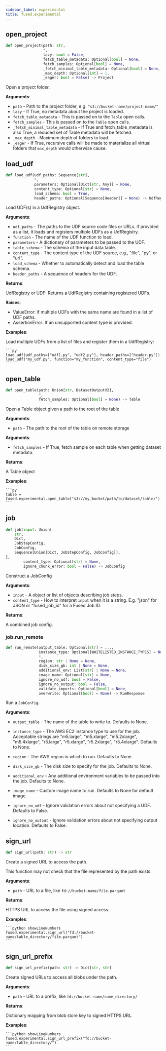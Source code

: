 ```yaml
---
sidebar_label: experimental
title: fused.experimental
---
```


## open\_project

```python showLineNumbers
def open_project(path: str,
                 *,
                 lazy: bool = False,
                 fetch_table_metadata: Optional[bool] = None,
                 fetch_samples: Optional[bool] = None,
                 _fetch_minimal_table_metadata: Optional[bool] = None,
                 _max_depth: Optional[int] = 1,
                 _eager: bool = False) -> Project
```

Open a project folder.

**Arguments**:

- `path` - Path to the project folder, e.g. `"s3://bucket-name/project-name/"`
- `lazy` - If True, no metadata about the project is loaded.
- `fetch_table_metadata` - This is passed on to the `Table` open calls.
- `fetch_samples` - This is passed on to the `Table` open calls.
- `_fetch_minimal_table_metadata` - If True and fetch_table_metadata is also True,
  a reduced set of Table metadata will be fetched.
- `_max_depth` - Maximum depth of folders to load.
- `_eager` - If True, recursive calls will be made to materialize all virtual
  folders that `max_depth` would otherwise cause.

## load\_udf

```python showLineNumbers
def load_udf(udf_paths: Sequence[str],
             *,
             parameters: Optional[Dict[str, Any]] = None,
             content_type: Optional[str] = None,
             load_schema: bool = True,
             header_paths: Optional[Sequence[Header]] = None) -> UdfRegistry
```

Load UDF(s) in a UdfRegistry object.

**Arguments**:

- `udf_paths` - The paths to the UDF source code files or URLs.
  If provided as a list, it loads and registers multiple UDFs as a UdfRegistry.
- `function` - The name of the UDF function to load.
- `parameters` - A dictionary of parameters to be passed to the UDF.
- `table_schema` - The schema of the input data table.
- `content_type` - The content type of the UDF source, e.g., "file", "py", or "url".
- `load_schema` - Whether to automatically detect and load the table schema.
- `header_paths` - A sequence of headers for the UDF.


**Returns**:

  UdfRegistry or UDF: Returns a UdfRegistry containing registered UDFs.


**Raises**:

  - ValueError: If multiple UDFs with the same name are found in a list of UDF paths.
  - AssertionError: If an unsupported content type is provided.


**Examples**:

  Load multiple UDFs from a list of files and register them in a UdfRegistry:

    ```py
    load_udf(udf_paths=["udf1.py", "udf2.py"], header_paths=["header.py"])
    load_udf("my_udf.py", function="my_function", content_type="file")
    ```

## open\_table

```python showLineNumbers
def open_table(path: Union[str, DatasetOutputV2],
               *,
               fetch_samples: Optional[bool] = None) -> Table
```

Open a Table object given a path to the root of the table

**Arguments**:

- `path` - The path to the root of the table on remote storage


**Arguments**:

- `fetch_samples` - If True, fetch sample on each table when getting dataset metadata.

**Returns**:

  A Table object


**Examples**:

    ```py
    table = fused.experimental.open_table("s3://my_bucket/path/to/dataset/table/")
    ```

## job

```python showLineNumbers
def job(input: Union[
    str,
    Dict,
    JobStepConfig,
    JobConfig,
    Sequence[Union[Dict, JobStepConfig, JobConfig]],
],
        content_type: Optional[str] = None,
        ignore_chunk_error: bool = False) -> JobConfig
```

Construct a JobConfig

**Arguments**:

- `input` - A object or list of objects describing job steps.
- `content_type` - How to interpret `input` when it is a string. E.g. "json" for JSON or "fused_job_id" for a Fused Job ID.


**Returns**:

  A combined job config.



### job.run_remote

```python
def run_remote(output_table: Optional[str] = ...,
               instance_type: Optional[WHITELISTED_INSTANCE_TYPES] = None,
               *,
               region: str | None = None,
               disk_size_gb: int | None = None,
               additional_env: List[str] | None = None,
               image_name: Optional[str] = None,
               ignore_no_udf: bool = False,
               ignore_no_output: bool = False,
               validate_imports: Optional[bool] = None,
               overwrite: Optional[bool] = None) -> RunResponse
```

Run a `JobConfig`.

**Arguments**:

- `output_table` - The name of the table to write to. Defaults to None.
- `instance_type` - The AWS EC2 instance type to use for the job. Acceptable strings are "m5.large", "m5.xlarge", "m5.2xlarge", "m5.4xlarge", "r5.large", "r5.xlarge", "r5.2xlarge", "r5.4xlarge". Defaults to None.
- `region` - The AWS region in which to run. Defaults to None.
- `disk_size_gb` - The disk size to specify for the job. Defaults to None.
- `additional_env` - Any additional environment variables to be passed into the job. Defaults to None.
- `image_name` - Custom image name to run. Defaults to None for default image.

- `ignore_no_udf` - Ignore validation errors about not specifying a UDF. Defaults to False.
- `ignore_no_output` - Ignore validation errors about not specifying output location. Defaults to False.

## sign\_url

```python showLineNumbers
def sign_url(path: str) -> str
```

Create a signed URL to access the path.

This function may not check that the file represented by the path exists.

**Arguments**:

- `path` - URL to a file, like `fd://bucket-name/file.parquet`


**Returns**:

  HTTPS URL to access the file using signed access.


**Examples**:

    ```python showLineNumbers
    fused.experimental.sign_url("fd://bucket-name/table_directory/file.parquet")
    ```

## sign\_url\_prefix

```python showLineNumbers
def sign_url_prefix(path: str) -> Dict[str, str]
```

Create signed URLs to access all blobs under the path.

**Arguments**:

- `path` - URL to a prefix, like `fd://bucket-name/some_directory/`


**Returns**:

  Dictionary mapping from blob store key to signed HTTPS URL.


**Examples**:

    ```python showLineNumbers
    fused.experimental.sign_url_prefix("fd://bucket-name/table_directory/")
    ```
